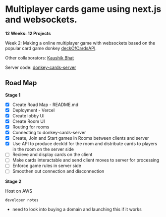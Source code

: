 # Multiplayer cards game using next.js and websockets.

**12 Weeks: 12 Projects**

Week 2:
Making a online multiplayer game with websockets based on the popular card game donkey [deckOfCardsAPI](deckofcardsapi.com).

Other collaborators: [Kaushik Bhat](https://github.com/kaushik-bhat)

Server code: [donkey-cards-server](https://github.com/musashi-13/donkey-cards-server)

## Road Map

**Stage 1**

- [X] Create Road Map - README.md
- [X] Deployment - Vercel
- [X] Create lobby UI
- [X] Create Room UI
- [X] Routing for rooms
- [X] Connecting to donkey-cards-server
- [X] Create, Join and Start games in Rooms between clients and server
- [X] Use API to produce deckId for the room and distribute cards to players in the room on the server side
- [ ] Recieve and display cards on the client
- [ ] Make cards interactable and send client moves to server for processing
- [ ] Enforce game rules in server side
- [ ] Smoothen out connection and disconnection

**Stage 2**

Host on AWS


`developer notes`

* need to look into buying a domain and launching this if it works
